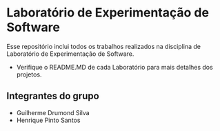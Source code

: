 # Laboratório de Experimentação de Software

Esse repositório inclui todos os trabalhos realizados na disciplina de Laboratório de Experimentação  de Software.
- Verifique o README.MD de cada Laboratório para mais detalhes dos projetos.

## Integrantes do grupo
- Guilherme Drumond Silva
- Henrique Pinto Santos
